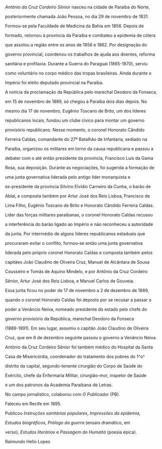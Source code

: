 

*Antônio da Cruz Cordeiro Sênior* nasceu na cidade de Paraíba do Norte,

posteriormente chamada João Pessoa, no dia 29 de novembro de 1831.



Formou-se pela Faculdade de Medicina da Bahia em 1856. Depois de

formado, retornou à província da Paraíba e combateu a epidemia de cólera

que assolou a região entre os anos de 1856 e 1862. Por designação do

governo provincial, coordenou os trabalhos de ajuda aos doentes, reforma

sanitária e profilaxia. Durante a Guerra do Paraguai (1865-1870), serviu

como voluntário no corpo médico das tropas brasileiras. Ainda durante o

Império foi eleito deputado provincial na Paraíba.



A notícia da proclamação da República pelo marechal Deodoro da Fonseca,

em 15 de novembro de 1889, só chegou à Paraíba dois dias depois. No

mesmo dia 17 de novembro, Eugênio Toscano de Brito, um dos líderes

republicanos locais, fundou um clube cívico para montar um governo

provisório republicano. Nesse momento, o coronel Honorato Cândido

Ferreira Caldas, comandante do 27º Batalhão de Infantaria, sediado na

Paraíba, organizou os militares em torno da causa republicana e passou a

debater com o até então presidente da província, Francisco Luís da Gama

Rosa, sua deposição. Durante as negociações, foi sugerida a formação de

uma junta governativa liderada pelo antigo líder monarquista e

ex-presidente da província Silvino Elvídio Carneiro da Cunha, o barão de

Abiaí, e composta também por Artur José dos Reis Lisboa, Francisco de

Lima Filho, Eugênio Toscano de Brito e Honorato Cândido Ferreira Caldas.

Líder das forças militares paraibanas, o coronel Honorato Caldas recusou

a interferência do barão ligado ao Império e não reconheceu a autoridade

da junta. Por intermédio de alguns líderes republicanos estaduais que

procuraram evitar o conflito, formou-se então uma junta governativa

liderada pelo próprio coronel Honorato Caldas e composta também pelos

capitães João Claudino de Oliveira Cruz, Manuel de Alcântara de Sousa

Cousseiro e Tomás de Aquino Mindelo, e por Antônio da Cruz Cordeiro

Sênior, Artur José dos Reis Lisboa, e Manuel Carlos de Gouveia.



Essa junta ficou no poder de 17 de novembro a 2 de dezembro de 1889,

quando o coronel Honorato Caldas foi deposto por se recusar a passar o

poder a Venâncio Neiva, nomeado presidente do estado pelo chefe do

governo provisório da República, marechal Deodoro da Fonseca

(1889-1891). Em seu lugar, assumiu o capitão João Claudino de Oliveira

Cruz, que em 6 de dezembro seguinte passou o governo a Venâncio Neiva.



Antônio da Cruz Cordeiro Sênior foi também médico do Hospital da Santa

Casa de Misericórdia, coordenador do tratamento dos pobres do 1^o^

distrito da capital, segundo-tenente cirurgião do Corpo de Saúde do

Exército, chefe da Enfermaria Militar, cirurgião-mor, inspetor de Saúde

e um dos patronos da Academia Paraibana de Letras.



No campo jornalístico, colaborou com *O Publicador* (PB).



Faleceu em Recife em 1895.



Publicou *Instruções sanitárias populares*, *Impressões da epidemia*,

*Estudos* *biográficos*, *Prólogo da guerra* (ensaio dramático, em

verso), *Estudos literários* e *Passagem do Humaitá* (poesia épica).



Raimundo Helio Lopes



